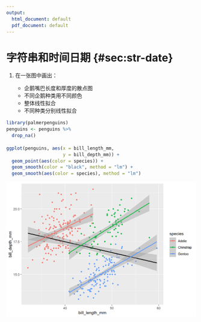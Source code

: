 ```yaml
---
output:
  html_document: default
  pdf_document: default
---
```


# 字符串和时间日期 {#sec:str-date}



1. 在一张图中画出：

   - 企鹅嘴巴长度和厚度的散点图
   - 不同企鹅种类用不同颜色
   - 整体线性拟合
   - 不同种类分别线性拟合
   

```r
library(palmerpenguins)
penguins <- penguins %>% 
  drop_na()

ggplot(penguins, aes(x = bill_length_mm, 
                     y = bill_depth_mm)) +
  geom_point(aes(color = species)) +
  geom_smooth(color = "black", method = "lm") +
  geom_smooth(aes(color = species), method = "lm")
```

<img src="3-str-date_files/figure-html/unnamed-chunk-1-1.png" width="672" style="display: block; margin: auto;" />

